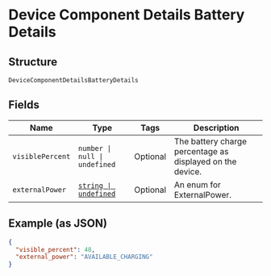 <!-- Optimized: 2025-10-06 -->
<!-- RPM: 1.6.2.1.1.6.2.1_device-component-details-battery-details_20251006 -->
<!-- Session: E2E RPM DNA Application -->
<!-- AOM: RND (Reggie & Dro) -->
<!-- COI: TECHNOLOGY -->
<!-- RPM: HIGH -->
<!-- ACTION: BUILD -->


# Device Component Details Battery Details

## Structure

`DeviceComponentDetailsBatteryDetails`

## Fields

| Name | Type | Tags | Description |
|  --- | --- | --- | --- |
| `visiblePercent` | `number \| null \| undefined` | Optional | The battery charge percentage as displayed on the device. |
| `externalPower` | [`string \| undefined`](../../doc/models/device-component-details-external-power.md) | Optional | An enum for ExternalPower. |

## Example (as JSON)

```json
{
  "visible_percent": 48,
  "external_power": "AVAILABLE_CHARGING"
}
```
